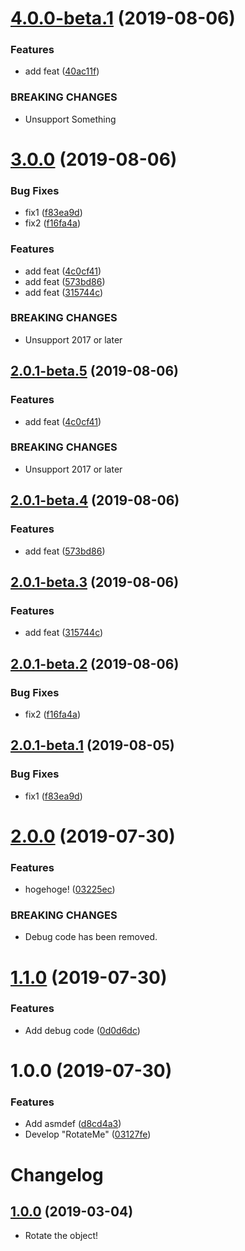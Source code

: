 # [4.0.0-beta.1](https://github.com/mob-sakai/RotateMe/compare/3.0.0...4.0.0-beta.1@beta) (2019-08-06)


### Features

* add feat ([40ac11f](https://github.com/mob-sakai/RotateMe/commit/40ac11f))


### BREAKING CHANGES

* Unsupport Something

# [3.0.0](https://github.com/mob-sakai/RotateMe/compare/2.0.0...3.0.0) (2019-08-06)


### Bug Fixes

* fix1 ([f83ea9d](https://github.com/mob-sakai/RotateMe/commit/f83ea9d))
* fix2 ([f16fa4a](https://github.com/mob-sakai/RotateMe/commit/f16fa4a))


### Features

* add feat ([4c0cf41](https://github.com/mob-sakai/RotateMe/commit/4c0cf41))
* add feat ([573bd86](https://github.com/mob-sakai/RotateMe/commit/573bd86))
* add feat ([315744c](https://github.com/mob-sakai/RotateMe/commit/315744c))


### BREAKING CHANGES

* Unsupport 2017 or later

## [2.0.1-beta.5](https://github.com/mob-sakai/RotateMe/compare/2.0.1-beta.4@beta...2.0.1-beta.5@beta) (2019-08-06)


### Features

* add feat ([4c0cf41](https://github.com/mob-sakai/RotateMe/commit/4c0cf41))


### BREAKING CHANGES

* Unsupport 2017 or later

## [2.0.1-beta.4](https://github.com/mob-sakai/RotateMe/compare/2.0.1-beta.3@beta...2.0.1-beta.4@beta) (2019-08-06)


### Features

* add feat ([573bd86](https://github.com/mob-sakai/RotateMe/commit/573bd86))

## [2.0.1-beta.3](https://github.com/mob-sakai/RotateMe/compare/2.0.1-beta.2@beta...2.0.1-beta.3@beta) (2019-08-06)


### Features

* add feat ([315744c](https://github.com/mob-sakai/RotateMe/commit/315744c))

## [2.0.1-beta.2](https://github.com/mob-sakai/RotateMe/compare/2.0.1-beta.1@beta...2.0.1-beta.2@beta) (2019-08-06)


### Bug Fixes

* fix2 ([f16fa4a](https://github.com/mob-sakai/RotateMe/commit/f16fa4a))

## [2.0.1-beta.1](https://github.com/mob-sakai/RotateMe/compare/2.0.0...2.0.1-beta.1@beta) (2019-08-05)


### Bug Fixes

* fix1 ([f83ea9d](https://github.com/mob-sakai/RotateMe/commit/f83ea9d))

# [2.0.0](https://github.com/mob-sakai/RotateMe/compare/1.1.0...2.0.0) (2019-07-30)


### Features

* hogehoge! ([03225ec](https://github.com/mob-sakai/RotateMe/commit/03225ec))


### BREAKING CHANGES

* Debug code has been removed.

# [1.1.0](https://github.com/mob-sakai/RotateMe/compare/1.0.0...1.1.0) (2019-07-30)


### Features

* Add debug code ([0d0d6dc](https://github.com/mob-sakai/RotateMe/commit/0d0d6dc))

# 1.0.0 (2019-07-30)


### Features

* Add asmdef ([d8cd4a3](https://github.com/mob-sakai/RotateMe/commit/d8cd4a3))
* Develop "RotateMe" ([03127fe](https://github.com/mob-sakai/RotateMe/commit/03127fe))

# Changelog

## [1.0.0](https://github.com/mob-sakai/RotateMe/tree/1.0.0) (2019-03-04)

- Rotate the object!
